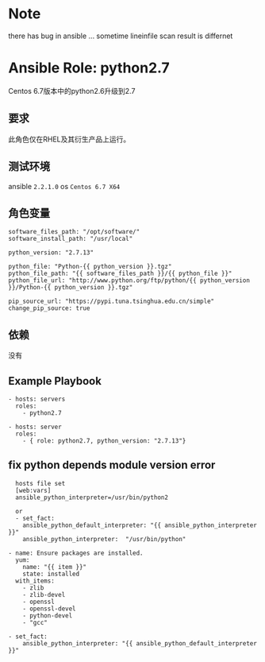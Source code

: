 # Note
there has bug in ansible ... sometime  lineinfile scan result is differnet

# Ansible Role: python2.7

Centos 6.7版本中的python2.6升级到2.7

## 要求

此角色仅在RHEL及其衍生产品上运行。

## 测试环境

ansible `2.2.1.0`
os `Centos 6.7 X64`

## 角色变量
    software_files_path: "/opt/software/"
    software_install_path: "/usr/local"

    python_version: "2.7.13"

    python_file: "Python-{{ python_version }}.tgz"
    python_file_path: "{{ software_files_path }}/{{ python_file }}"
    python_file_url: "http://www.python.org/ftp/python/{{ python_version }}/Python-{{ python_version }}.tgz"

    pip_source_url: "https://pypi.tuna.tsinghua.edu.cn/simple"
    change_pip_source: true


## 依赖

没有


## Example Playbook

    - hosts: servers
      roles:
        - python2.7
        
    - hosts: server
      roles:
        - { role: python2.7, python_version: "2.7.13"}


## fix python depends module version error
```
  hosts file set
  [web:vars]
  ansible_python_interpreter=/usr/bin/python2

  or
  - set_fact:
    ansible_python_default_interpreter: "{{ ansible_python_interpreter }}"
    ansible_python_interpreter:  "/usr/bin/python"

- name: Ensure packages are installed.
  yum:
    name: "{{ item }}"
    state: installed
  with_items:
    - zlib
    - zlib-devel
    - openssl
    - openssl-devel
    - python-devel
    - "gcc"

- set_fact:
    ansible_python_interpreter: "{{ ansible_python_default_interpreter }}"


```
